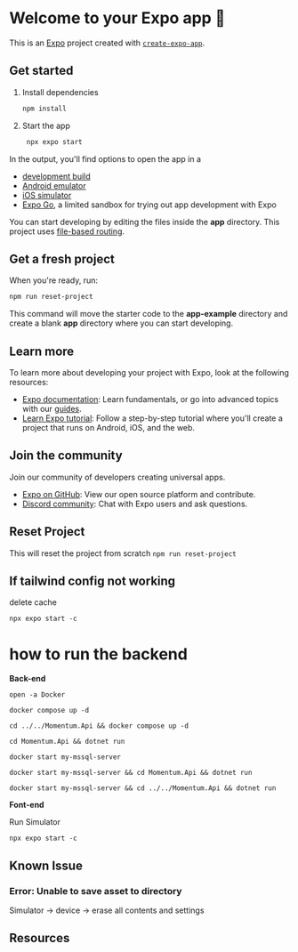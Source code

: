 # Welcome to your Expo app 👋

This is an [Expo](https://expo.dev) project created with [`create-expo-app`](https://www.npmjs.com/package/create-expo-app).

## Get started

1. Install dependencies

   ```bash
   npm install
   ```

2. Start the app

   ```bash
    npx expo start
   ```

In the output, you'll find options to open the app in a

- [development build](https://docs.expo.dev/develop/development-builds/introduction/)
- [Android emulator](https://docs.expo.dev/workflow/android-studio-emulator/)
- [iOS simulator](https://docs.expo.dev/workflow/ios-simulator/)
- [Expo Go](https://expo.dev/go), a limited sandbox for trying out app development with Expo

You can start developing by editing the files inside the **app** directory. This project uses [file-based routing](https://docs.expo.dev/router/introduction).

## Get a fresh project

When you're ready, run:

```bash
npm run reset-project
```

This command will move the starter code to the **app-example** directory and create a blank **app** directory where you can start developing.

## Learn more

To learn more about developing your project with Expo, look at the following resources:

- [Expo documentation](https://docs.expo.dev/): Learn fundamentals, or go into advanced topics with our [guides](https://docs.expo.dev/guides).
- [Learn Expo tutorial](https://docs.expo.dev/tutorial/introduction/): Follow a step-by-step tutorial where you'll create a project that runs on Android, iOS, and the web.

## Join the community

Join our community of developers creating universal apps.

- [Expo on GitHub](https://github.com/expo/expo): View our open source platform and contribute.
- [Discord community](https://chat.expo.dev): Chat with Expo users and ask questions.

## Reset Project

This will reset the project from scratch
`npm run reset-project`

## If tailwind config not working

delete cache

```
npx expo start -c
```

# how to run the backend

**Back-end**
```
open -a Docker

docker compose up -d

cd ../../Momentum.Api && docker compose up -d

cd Momentum.Api && dotnet run

docker start my-mssql-server

docker start my-mssql-server && cd Momentum.Api && dotnet run
```

```
docker start my-mssql-server && cd ../../Momentum.Api && dotnet run
```

**Font-end**

Run Simulator

```
npx expo start -c
```

## Known Issue

### Error: Unable to save asset to directory

Simulator -> device -> erase all contents and settings

## Resources

[](https://github.dev/obytes/react-native-template-obytes/tree/master/src)

[](https://vercel.com/templates/react)